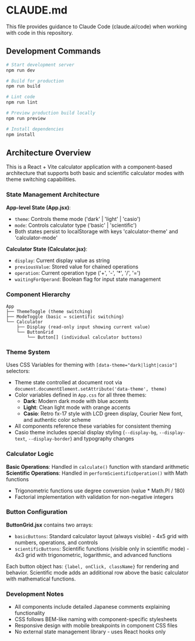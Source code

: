 # CLAUDE.md

This file provides guidance to Claude Code (claude.ai/code) when working with code in this repository.

## Development Commands

```bash
# Start development server
npm run dev

# Build for production
npm run build

# Lint code
npm run lint

# Preview production build locally
npm run preview

# Install dependencies
npm install
```

## Architecture Overview

This is a React + Vite calculator application with a component-based architecture that supports both basic and scientific calculator modes with theme switching capabilities.

### State Management Architecture

**App-level State (App.jsx)**:
- `theme`: Controls theme mode ('dark' | 'light' | 'casio')
- `mode`: Controls calculator type ('basic' | 'scientific')
- Both states persist to localStorage with keys 'calculator-theme' and 'calculator-mode'

**Calculator State (Calculator.jsx)**:
- `display`: Current display value as string
- `previousValue`: Stored value for chained operations
- `operation`: Current operation type ('+', '-', '*', '/', '=')
- `waitingForOperand`: Boolean flag for input state management

### Component Hierarchy

```
App
├── ThemeToggle (theme switching)
├── ModeToggle (basic ⇔ scientific switching)
└── Calculator
    ├── Display (read-only input showing current value)
    └── ButtonGrid
        └── Button[] (individual calculator buttons)
```

### Theme System

Uses CSS Variables for theming with `[data-theme="dark|light|casio"]` selectors:
- Theme state controlled at document root via `document.documentElement.setAttribute('data-theme', theme)`
- Color variables defined in `App.css` for all three themes:
  - **Dark**: Modern dark mode with blue accents
  - **Light**: Clean light mode with orange accents  
  - **Casio**: Retro fx-17 style with LCD green display, Courier New font, and authentic color scheme
- All components reference these variables for consistent theming
- Casio theme includes special display styling (`--display-bg`, `--display-text`, `--display-border`) and typography changes

### Calculator Logic

**Basic Operations**: Handled in `calculate()` function with standard arithmetic
**Scientific Operations**: Handled in `performScientificOperation()` with Math functions
- Trigonometric functions use degree conversion (value * Math.PI / 180)
- Factorial implementation with validation for non-negative integers

### Button Configuration

**ButtonGrid.jsx** contains two arrays:
- `basicButtons`: Standard calculator layout (always visible) - 4x5 grid with numbers, operations, and controls
- `scientificButtons`: Scientific functions (visible only in scientific mode) - 4x3 grid with trigonometric, logarithmic, and advanced functions

Each button object has: `{label, onClick, className}` for rendering and behavior.
Scientific mode adds an additional row above the basic calculator with mathematical functions.

### Development Notes

- All components include detailed Japanese comments explaining functionality
- CSS follows BEM-like naming with component-specific stylesheets
- Responsive design with mobile breakpoints in component CSS files
- No external state management library - uses React hooks only